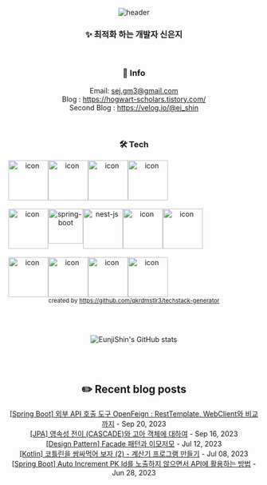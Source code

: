 <div align="center">

![header](https://capsule-render.vercel.app/api?type=waving&color=0:e0c3fc,100:a6c1ee&height=300&section=header&text=Woody's%20github&fontSize=90&fontColor=FFFFFF)
### ✨ 최적화 하는 개발자 신은지

</br>

 ### 🌱 Info 
Email: sej.gm3@gmail.com </br>
Blog : https://hogwart-scholars.tistory.com/ </br>
Second Blog : https://velog.io/@ej_shin 

</br>

### 🛠 Tech 
<p align="center">
<div style="display: flex; align-items: flex-start;">
<img src="https://techstack-generator.vercel.app/java-icon.svg" alt="icon" width="80" height="80" />
<img src="https://techstack-generator.vercel.app/js-icon.svg" alt="icon" width="80" height="80" />
<img src="https://techstack-generator.vercel.app/ts-icon.svg" alt="icon" width="80" height="80" />
<img src="https://techstack-generator.vercel.app/python-icon.svg" alt="icon" width="80" height="80" />
</div> </br>
<div style="display: flex; align-items: flex-start;">
<img src="https://techstack-generator.vercel.app/restapi-icon.svg" alt="icon" width="80" height="80" />
<img src="https://user-images.githubusercontent.com/38103085/181780616-1a299b1f-990a-468b-b708-dec753ba7851.png" alt="spring-boot" wide="70" height="70">
<img src="https://user-images.githubusercontent.com/38103085/201467463-63243cca-c2b4-4fef-8370-1e9327c50c84.svg" alt= "nest-js" wide="80" height="80">
<img src="https://techstack-generator.vercel.app/django-icon.svg" alt="icon" width="80" height="80" />
<img src="https://techstack-generator.vercel.app/graphql-icon.svg" alt="icon" width="80" height="80" />
</div> </br>
<div style="display: flex; align-items: flex-start;">
<img src="https://techstack-generator.vercel.app/mysql-icon.svg" alt="icon" width="80" height="80" />
<img src="https://techstack-generator.vercel.app/aws-icon.svg" alt="icon" width="80" height="80" />
<img src="https://techstack-generator.vercel.app/docker-icon.svg" alt="icon" width="80" height="80" />
<img src="https://techstack-generator.vercel.app/github-icon.svg" alt="icon" width="80" height="80" />
</div>
<sub>created by <a href="https://github.com/qkrdmstlr3/techstack-generator" target="_blank">https://github.com/qkrdmstlr3/techstack-generator</a>
</sub>  
</p>

</br></br>

![EunjiShin's GitHub stats](https://github-readme-stats.vercel.app/api?username=EunjiShin&show_icons=true&theme=buefy)

</br></br>

## ✏️ Recent blog posts

[[Spring Boot] 외부 API 호출 도구 OpenFeign : RestTemplate, WebClient와 비교까지](https://hogwart-scholars.tistory.com/entry/Spring-Boot-%EC%99%B8%EB%B6%80-API-%ED%98%B8%EC%B6%9C-%EB%8F%84%EA%B5%AC-OpenFeign-RestTemplate-WebClient%EC%99%80-%EB%B9%84%EA%B5%90%EA%B9%8C%EC%A7%80) - Sep 20, 2023<br>
[[JPA] 영속성 전이 (CASCADE)와 고아 객체에 대하여](https://hogwart-scholars.tistory.com/entry/JPA-%EC%98%81%EC%86%8D%EC%84%B1-%EC%A0%84%EC%9D%B4-CASCADE%EC%99%80-%EA%B3%A0%EC%95%84-%EA%B0%9D%EC%B2%B4%EC%97%90-%EB%8C%80%ED%95%98%EC%97%AC) - Sep 16, 2023<br>
[[Design Pattern] Facade 패턴과 이모저모](https://hogwart-scholars.tistory.com/entry/Design-Pattern-Facade-%ED%8C%A8%ED%84%B4%EA%B3%BC-%EC%9D%B4%EB%AA%A8%EC%A0%80%EB%AA%A8) - Jul 12, 2023<br>
[[Kotlin] 코틀린을 쌈싸먹어 보자 (2) - 계산기 프로그램 만들기](https://hogwart-scholars.tistory.com/entry/Kotlin-%EC%BD%94%ED%8B%80%EB%A6%B0%EC%9D%84-%EC%8C%88%EC%8B%B8%EB%A8%B9%EC%96%B4-%EB%B3%B4%EC%9E%90-2-%EA%B3%84%EC%82%B0%EA%B8%B0-%ED%94%84%EB%A1%9C%EA%B7%B8%EB%9E%A8-%EB%A7%8C%EB%93%A4%EA%B8%B0) - Jul 08, 2023<br>
[[Spring Boot] Auto Increment PK Id를 노출하지 않으면서 API에 활용하는 방법](https://hogwart-scholars.tistory.com/entry/Spring-Boot-Auto-Increment-PK-Id%EB%A5%BC-%EB%85%B8%EC%B6%9C%ED%95%98%EC%A7%80-%EC%95%8A%EC%9C%BC%EB%A9%B4%EC%84%9C-API%EC%97%90-%ED%99%9C%EC%9A%A9%ED%95%98%EB%8A%94-%EB%B0%A9%EB%B2%95) - Jun 28, 2023<br>
